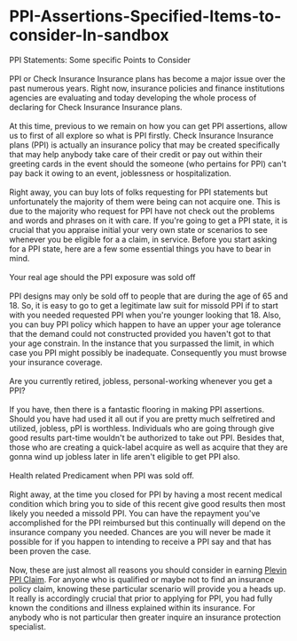 # PPI-Assertions-Specified-Items-to-consider-In-sandbox
<p>PPI Statements: Some specific Points to Consider<br />
<br />
PPI or Check Insurance Insurance plans has become a major issue over the past numerous years. Right now, insurance policies and finance institutions agencies are evaluating and today developing the whole process of declaring for Check Insurance Insurance plans.<br />
<br />
At this time, previous to we remain on how you can get PPI assertions, allow us to first of all explore so what is PPI firstly. Check Insurance Insurance plans (PPI) is actually an insurance policy that may be created specifically that may help anybody take care of their credit or pay out within their greeting cards in the event should the someone (who pertains for PPI) can&#39;t pay back it owing to an event, joblessness or hospitalization.<br />
<br />
Right away, you can buy lots of folks requesting for PPI statements but unfortunately the majority of them were being can not acquire one. This is due to the majority who request for PPI have not check out the problems and words and phrases on it with care. If you&#39;re going to get a PPI state, it is crucial that you appraise initial your very own state or scenarios to see whenever you be eligible for a a claim, in service. Before you start asking for a PPI state, here are a few some essential things you have to bear in mind.<br />
<br />
Your real age should the PPI exposure was sold off<br />
<br />
PPI designs may only be sold off to people that are during the age of 65 and 18. So, it is easy to go to get a legitimate law suit for missold PPI if to start with you needed requested PPI when you&#39;re younger looking that 18. Also, you can buy PPI policy which happen to have an upper your age tolerance that the demand could not constructed provided you haven&#39;t got to that your age constrain. In the instance that you surpassed the limit, in which case you PPI might possibly be inadequate. Consequently you must browse your insurance coverage.<br />
<br />
Are you currently retired, jobless, personal-working whenever you get a PPI?<br />
<br />
If you have, then there is a fantastic flooring in making PPI assertions. Should you have had used it all out if you are pretty much selfretired and utilized, jobless, pPI is worthless. Individuals who are going through give good results part-time wouldn&#39;t be authorized to take out PPI. Besides that, those who are creating a quick-label acquire as well as acquire that they are gonna wind up jobless later in life aren&#39;t eligible to get PPI also.<br />
<br />
Health related Predicament when PPI was sold off.<br />
<br />
Right away, at the time you closed for PPI by having a most recent medical condition which bring you to side of this recent give good results then most likely you needed a missold PPI. You can have the repayment you&#39;ve accomplished for the PPI reimbursed but this continually will depend on the insurance company you needed. Chances are you will never be made it possible for if you happen to intending to receive a PPI say and that has been proven the case.<br />
<br />
Now, these are just almost all reasons you should consider in earning <a href="https://yourclaimmatters.co.uk/news/court-case-extends-the-time-limit-for-making-a-ppi-claim/">Plevin PPI Claim</a>. For anyone who is qualified or maybe not to find an insurance policy claim, knowing these particular scenario will provide you a heads up. It really is accordingly crucial that prior to applying for PPI, you had fully known the conditions and illness explained within its insurance. For anybody who is not particular then greater inquire an insurance protection specialist.</p>

<p>&nbsp;</p>

<p>&nbsp;</p>
